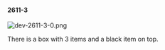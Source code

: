 #### 2611-3
![dev-2611-3-0.png](https://github.com/lil-lab/nlvr/raw/master/nlvr/dev/images/5/dev-2611-3-0.png "dev-2611-3-0.png")

There is a box with 3 items and a black item on top.